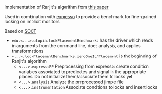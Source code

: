Implementation of Ranjit's algorithm from [this paper](https://dl.acm.org/doi/pdf/10.1145/1190215.1190260)

Used in combination with [expresso](https://arxiv.org/pdf/1804.02503.pdf)
to provide a benchmark for fine-grained locking on implicit monitors

Based on [SOOT](https://en.wikipedia.org/wiki/Soot_(software))

* `edu.<...>.utopia.lockPlacementBenchmarks` has the driver which reads in arguments from
  the command line, does analysis, and applies transformations
* `<...>.lockPlacementBenchmarks.zeroOneILPPlacement` is the beginning of Ranjit's algorithm
    - `<...>.expressoPP` Preprocessing from expresso: create condition variables
      associated to predicates and signal in the appropriate places.
      Do not initialize them/associate them to locks yet
    - `<...>.analysis` Analyze the preprocessed jimple file
    - `<...>.instrumentation` Associate conditions to locks and insert locks
